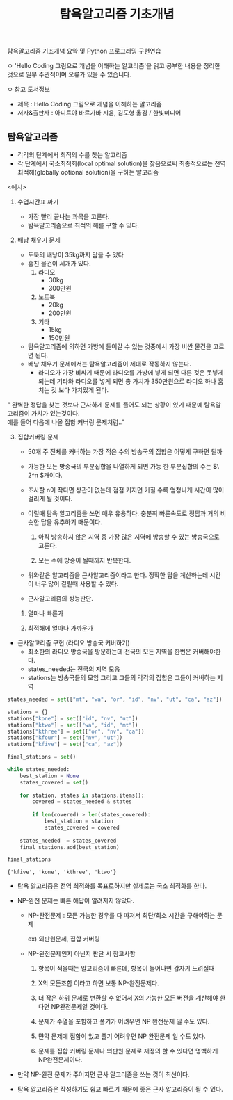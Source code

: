 ﻿---
layout: post
title: "탐욕알고리즘 기초개념"
tags: [Python, 자료구조 알고리즘]
comments: true
---

탐욕알고리즘 기초개념 요약 및 Python 프로그래밍 구현연습

ㅇ 'Hello Coding 그림으로 개념을 이해하는 알고리즘'을 읽고 공부한 내용을 정리한 것으로 일부 주관적이며 오류가 있을 수 있습니다.

ㅇ 참고 도서정보
- 제목 : Hello Coding 그림으로 개념을 이해하는 알고리즘
- 저자&출판사 : 아디트야 바르가바 지음, 김도형 옮김 / 한빛미디어

## 탐욕알고리즘

- 각각의 단계에서 최적의 수를 찾는 알고리즘
- 각 단계에서 국소최적회(local optimal solution)을 찾음으로써 최종적으로는 전역 최적해(globally optional solution)을 구하는 알고리즘

<예시>

1. 수업시간표 짜기
   - 가장 빨리 끝나는 과목을 고른다. 
   - 탐욕알고리즘으로 최적의 해를 구할 수 있다.
   
   
2. 배낭 채우기 문제
   - 도둑의 배낭이 35kg까지 담을 수 있다
   - 훔친 물건이 세개가 있다.
     1) 라디오
         - 30kg
         - 300만원
     2) 노트북
         - 20kg
         - 200만원
     3) 기타
         - 15kg
         - 150만원
   - 탐욕알고리즘에 의하면 가방에 들어갈 수 있는 것중에서 가장 비싼 물건을 고르면 된다.
   - 배낭 채우기 문제에서는 탐욕알고리즘이 제대로 작동하지 않는다.
     - 라디오가 가장 비싸기 때문에 라디오를 가방에 넣게 되면 다른 것은 못넣게 되는데
       기타와 라디오를 넣게 되면 총 가치가 350만원으로 라디오 하나 훔치는 것 보다 가치있게 된다.
       
       
" 완벽한 정답을 찾는 것보다 근사하게 문제를 풀어도 되는 상황이 있기 때문에 탐욕알고리즘이 가치가 있는것이다.       
  예를 들어 다음에 나올 집합 커버링 문제처럼.."
  
  
3. 집합커버링 문제
   - 50개 주 전체를 커버하는 가장 적은 수의 방송국의 집합은 어떻게 구하면 될까
   - 가능한 모든 방송국의 부분집합을 나열하게 되면 가능 한 부분집합의 수는 $\ 2^n $개이다.
   - 조사할 n이 작다면 상관이 없는데 점점 커지면 커질 수록 엄청나게 시간이 많이 걸리게 될 것이다.
   - 이럴때 탐욕 알고리즘을 쓰면 매우 유용하다. 충분히 빠른속도로 정답과 거의 비슷한 답을 유추하기 때문이다.
   
     1) 아직 방송하지 않은 지역 중 가장 많은 지역에 방송할 수 있는 방송국으로 고른다.
     
     2) 모든 주에 방송이 될때까지 반복한다.
     
     
    - 위와같은 알고리즘을 근사알고리즘이라고 한다. 정확한 답을 계산하는데 시간이 너무 많이 걸릴때 사용할 수 있다.
    - 근사알고리즘의 성능판단.
   
     1) 얼마나 빠른가
     
     2) 최적해에 얼마나 가까운가

- 근사알고리즘 구현 (라디오 방송국 커버하기)
   - 최소한의 라디오 방송국을 방문하는데 전국의 모든 지역을 한번은 커버해야한다.
   - states_needed는 전국의 지역 모음
   - stations는 방송국들의 모임 그리고 그들의 각각의 집합은 그들이 커버하는 지역


```python
states_needed = set(["mt", "wa", "or", "id", "nv", "ut", "ca", "az"])

stations = {}
stations["kone"] = set(["id", "nv", "ut"])
stations["ktwo"] = set(["wa", "id", "mt"])
stations["kthree"] = set(["or", "nv", "ca"])
stations["kfour"] = set(["nv", "ut"])
stations["kfive"] = set(["ca", "az"])

final_stations = set()

while states_needed:
    best_station = None
    states_covered = set()
    
    for station, states in stations.items():
        covered = states_needed & states
        
        if len(covered) > len(states_covered):
            best_station = station
            states_covered = covered
            
    states_needed -= states_covered
    final_stations.add(best_station)

final_stations
```




    {'kfive', 'kone', 'kthree', 'ktwo'}



- 탐욕 알고리즘은 전역 최적화를 목표로하지만 실제로는 국소 최적화를 한다.


- NP-완전 문제는 빠른 해답이 알려지지 않았다.


  - NP-완전문제 : 모든 가능한 경우를 다 따져서 최단/최소 시간을 구해야하는 문제
    
    ex) 외판원문제, 집합 커버링
    
  - NP-완전문제인지 아닌지 판단 시 참고사항
    
    1) 항목이 적을때는 알고리즘이 빠른데, 항목이 늘어나면 갑자기 느려질때
    
    2) X의 모든조합 이라고 하면 보통 NP-완전문제다.
    
    3) 더 작은 하위 문제로 변환할 수 없어서 X의 가능한 모든 버전을 계산해야 한다면 NP완전문제일 것이다.
    
    4) 문제가 수열을 포함하고 풀기가 어려우면 NP 완전문제 일 수도 있다.
    
    5) 먄약 문제에 집합이 있고 풀기 어려우면 NP 완전문제 일 수도 있다.
    
    6) 문제를 집합 커버링 문제나 외판원 문제로 재정의 할 수 있다면 명백하게 NP완전문제이다.
    
    
- 만약 NP-완전 문제가 주어지면 근사 알고리즘을 쓰는 것이 최선이다.


- 탐욕 알고리즘은 작성하기도 쉽고 빠르기 때문에 좋은 근사 알고리즘이 될 수 있다.
